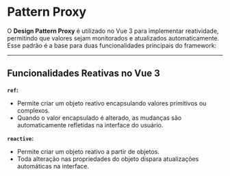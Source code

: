 # Pattern Proxy

O **Design Pattern Proxy** é utilizado no Vue 3 para implementar reatividade, permitindo que valores sejam monitorados e atualizados automaticamente. Esse padrão é a base para duas funcionalidades principais do framework:

---

## Funcionalidades Reativas no Vue 3
 **`ref`:** 
   - Permite criar um objeto reativo encapsulando valores primitivos ou complexos.
   - Quando o valor encapsulado é alterado, as mudanças são automaticamente refletidas na interface do usuário.

 **`reactive`:**
   - Permite criar um objeto reativo a partir de objetos.
   - Toda alteração nas propriedades do objeto dispara atualizações automáticas na interface.
